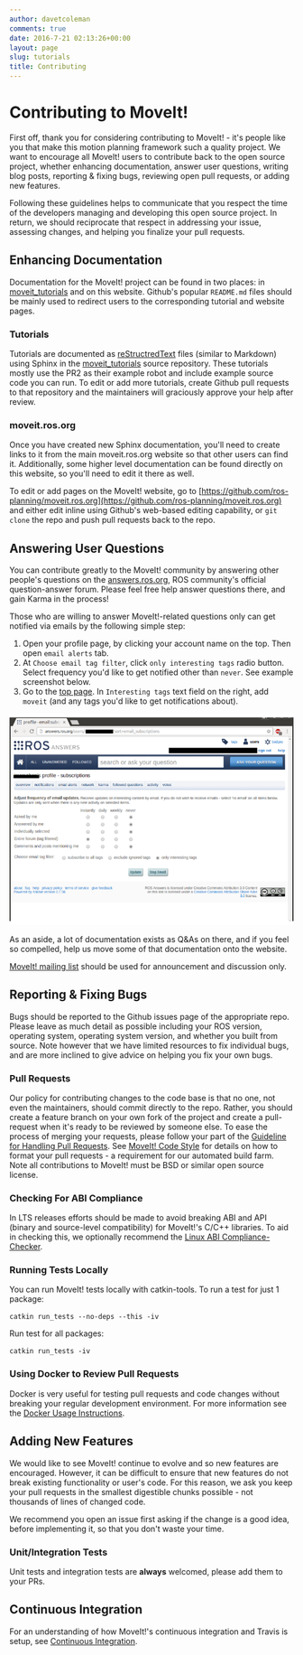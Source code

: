 ```yaml
---
author: davetcoleman
comments: true
date: 2016-7-21 02:13:26+00:00
layout: page
slug: tutorials
title: Contributing
---
```


# Contributing to MoveIt!

First off, thank you for considering contributing to MoveIt! - it's people like you that make this motion planning framework such a quality project. We want to encourage all MoveIt! users to contribute back to the open source project, whether enhancing documentation, answer user questions, writing blog posts, reporting & fixing bugs, reviewing open pull requests, or adding new features.

Following these guidelines helps to communicate that you respect the time of the developers managing and developing this open source project. In return, we should reciprocate that respect in addressing your issue, assessing changes, and helping you finalize your pull requests.

## Enhancing Documentation

Documentation for the MoveIt! project can be found in two places: in [moveit_tutorials](https://github.com/ros-planning/moveit_tutorials) and on this website. Github's popular ``README.md`` files should be mainly used to redirect users to the corresponding tutorial and website pages.

### Tutorials

Tutorials are documented as [reStructredText](http://docutils.sourceforge.net/rst.html) files (similar to Markdown) using Sphinx in the [moveit_tutorials](https://github.com/ros-planning/moveit_tutorials) source repository. These tutorials mostly use the PR2 as their example robot and include example source code you can run. To edit or add more tutorials, create Github pull requests to that repository and the maintainers will graciously approve your help after review.

### moveit.ros.org

Once you have created new Sphinx documentation, you'll need to create links to it from the main moveit.ros.org website so that other users can find it. Additionally, some higher level documentation can be found directly on this website, so you'll need to edit it there as well.

To edit or add pages on the MoveIt! website, go to [https://github.com/ros-planning/moveit.ros.org](https://github.com/ros-planning/moveit.ros.org) and either edit inline using Github's web-based editing capability, or ``git clone`` the repo and push pull requests back to the repo.

## Answering User Questions

You can contribute greatly to the MoveIt! community by answering other people's questions on the [answers.ros.org](http://answers.ros.org/questions/scope:all/sort:activity-desc/tags:moveit/page:1/), ROS community's official question-answer forum. Please feel free help answer questions there, and gain Karma in the process!

Those who are willing to answer MoveIt!-related questions only can get notified via emails by the following simple step:

 1. Open your profile page, by clicking your account name on the top. Then open `email alerts` tab.
 2. At `Choose email tag filter`, click `only interesting tags` radio button. Select frequency you'd like to get notified other than `never`. See example screenshot below.
 3. Go to the [top page](http://answers.ros.org/questions/). In `Interesting tags` text field on the right, add `moveit` (and any tags you'd like to get notifications about).

 ![img](../../assets/images/answers.ros_config_receive-notification.png)

As an aside, a lot of documentation exists as Q&amp;As on there, and if you feel so compelled, help us move some of that documentation onto the website.

[MoveIt! mailing list](https://groups.google.com/forum/#!forum/moveit-users) should be used for announcement and discussion only.

## Reporting & Fixing Bugs

Bugs should be reported to the Github issues page of the appropriate repo. Please leave as much detail as possible including your ROS version, operating system, operating system version, and whether you built from source. Note however that we have limited resources to fix individual bugs, and are more inclined to give advice on helping you fix your own bugs.

### Pull Requests

Our policy for contributing changes to the code base is that no one, not even the maintainers, should commit directly to the repo. Rather, you should create a feature branch on your own fork of the project and create a pull-request when it's ready to be reviewed by someone else. To ease the process of merging your requests, please follow your part of the [Guideline for Handling Pull Requests](pullrequests). See [MoveIt! Code Style](code) for details on how to format your pull requests - a requirement for our automated build farm. Note all contributions to MoveIt! must be BSD or similar open source license.

### Checking For ABI Compliance

In LTS releases efforts should be made to avoid breaking ABI and API (binary and source-level compatibility) for MoveIt!'s C/C++ libraries. To aid in checking this, we optionally recommend the [Linux ABI Compliance-Checker](http://ispras.linuxbase.org/index.php/ABI_compliance_checker).

### Running Tests Locally

You can run MoveIt! tests locally with catkin-tools. To run a test for just 1 package:

    catkin run_tests --no-deps --this -iv

Run test for all packages:

    catkin run_tests -iv

### Using Docker to Review Pull Requests

Docker is very useful for testing pull requests and code changes without breaking your regular development environment. For more information see the [Docker Usage Instructions](/install/docker).

## Adding New Features

We would like to see MoveIt! continue to evolve and so new features are encouraged. However, it can be difficult to ensure that new features do not break existing functionality or user's code. For this reason, we ask you keep your pull requests in the smallest digestible chunks possible - not thousands of lines of changed code.

We recommend you open an issue first asking if the change is a good idea, before implementing it, so that you don't waste your time.

### Unit/Integration Tests

Unit tests and integration tests are **always** welcomed, please add them to your PRs.

## Continuous Integration

For an understanding of how MoveIt!'s continuous integration and Travis is setup, see [Continuous Integration](continuous_integration/).
